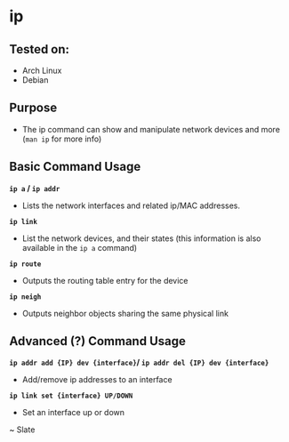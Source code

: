 # ip

## Tested on:

- Arch Linux
- Debian

## Purpose

- The ip command can show and manipulate network devices and more (``man ip`` for more info)

## Basic Command Usage

**``ip a`` / ``ip addr``**

- Lists the network interfaces and related ip/MAC addresses.

**``ip link``**

- List the network devices, and their states (this information is also available in the ``ip a`` command)

**``ip route``**

- Outputs the routing table entry for the device

**``ip neigh``**

- Outputs neighbor objects sharing the same physical link

## Advanced (?) Command Usage

**``ip addr add {IP} dev {interface}``/ ``ip addr del {IP} dev {interface}``**

- Add/remove ip addresses to an interface

**``ip link set {interface} UP/DOWN``**

- Set an interface up or down

~ Slate
